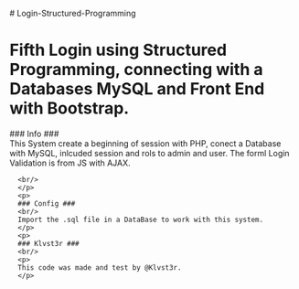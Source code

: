 <html lang="es_MX">
<head>
	<meta charset="utf-8"/>
	<meta name="keywords" content="" />
	<meta name="description" content="" />
	<title>Login-Structured</title>
</head>
<body>
      <p>  
     # Login-Structured-Programming
      </p>
      <h1>
      Fifth Login using Structured Programming, connecting with a Databases MySQL and Front End with Bootstrap.
      </h1>
      <p>
      ### Info ###
      <br/>
      This System create a beginning of session with PHP, conect a Database with MySQL, inlcuded session and rols to admin and user.
      The forml Login Validation is from JS with AJAX.
      
      <br/>
      </p>
      <p>
      ### Config ###
      <br/>
      Import the .sql file in a DataBase to work with this system.
      </p>
      <p>
      ### Klvst3r ###
      <br/>
      <p>
      This code was made and test by @Klvst3r.
      </p>
</body>
</html>
